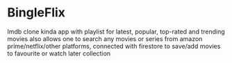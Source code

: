 # BingleFlix
Imdb clone kinda app with playlist for latest, popular, top-rated and trending movies also allows one to search any movies or series from amazon prime/netflix/other platforms, connected with firestore to save/add movies to favourite or watch later collection
